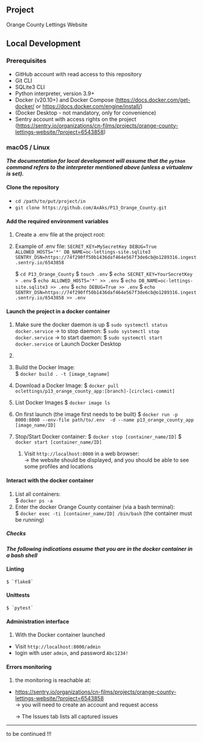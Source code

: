 ## Project

 Orange County Lettings Website

## Local Development

### Prerequisites

- GitHub account with read access to this repository
- Git CLI
- SQLite3 CLI
- Python interpreter, version 3.9+
- Docker (v20.10+) and Docker Compose (https://docs.docker.com/get-docker/ or https://docs.docker.com/engine/install/)
- (Docker Desktop - not mandatory, only for convenience)
- Sentry account with access rights on the project
(https://sentry.io/organizations/cn-films/projects/orange-county-lettings-website/?project=6543858)

### macOS / Linux

___The documentation for local development will assume that___
___the `python` command refers to the interpreter mentioned above (unless a virtualenv is set).___

#### Clone the repository

- `cd /path/to/put/project/in`
- `git clone https://github.com/AxAks/P13_Orange_County.git`

#### Add the required environment variables

1. Create a .env file at the project root:
2. Example of .env file:
   `
   SECRET_KEY=MySecretKey
   DEBUG=True
   ALLOWED_HOSTS='*'
   DB_NAME=oc-lettings-site.sqlite3
   SENTRY_DSN=https://74f290ff50b1436daf464e567f3de6cb@o1289316.ingest.sentry.io/6543858
   ` 

   $ `cd P13_Orange_County`
   $ `touch .env`
   $ `echo SECRET_KEY=YourSecretKey > .env`
   $ `echo ALLOWED_HOSTS='*' >> .env`
   $ `echo DB_NAME=oc-lettings-site.sqlite3 >> .env`
   $ `echo DEBUG=True >> .env`
   $ `echo SENTRY_DSN=https://74f290ff50b1436daf464e567f3de6cb@o1289316.ingest.sentry.io/6543858 >> .env`
#### Launch the project in a docker container

1. Make sure the docker daemon is up
   $ `sudo systemctl status docker.service`
   -> to stop daemon: $ `sudo systemctl stop docker.service`
   -> to start daemon: $ `sudo systemctl start docker.service`
   or Launch Docker Desktop
2. 

3. Build the Docker Image:      
   $ `docker build . -t [image_tagname]`
4. Download a Docker Image:
   $ `docker pull oclettings/p13_orange_county_app:[branch]-[circleci-commit]`
5. List Docker Images 
   $ `docker image ls`
6. On first launch (the image first needs to be built)
   $ `docker run -p 8000:8000 --env-file path/to/.env  -d --name p13_orange_county_app [image_name/ID]`
7. Stop/Start Docker container:
   $ `docker stop [container_name/ID]`
   $ `docker start [container_name/ID]`

   1. Visit `http://localhost:8000` in a web browser:                
      -> the website should be displayed, and you should be able to see some profiles and locations

#### Interact with the docker container

1. List all containers:     
   $ `docker ps -a`
3. Enter the docker Orange County container (via a bash terminal):     
   $ `docker exec -ti [container_name/ID] /bin/bash`  (the container must be running)

##### Checks

___The following indications assume that you are in the docker container in a bash shell___

#### Linting

    $ `flake8`     

#### Unittests

    $ `pytest`

#### Administration interface

1. With the Docker container launched

- Visit `http://localhost:8000/admin`
- login with user `admin`, and password `Abc1234!`

#### Errors monitoring

1. the monitoring is reachable at:

- https://sentry.io/organizations/cn-films/projects/orange-county-lettings-website/?project=6543858    
  -> you will need to create an account and request access

  -> The Issues tab lists all captured issues






------
to be continued !!! 